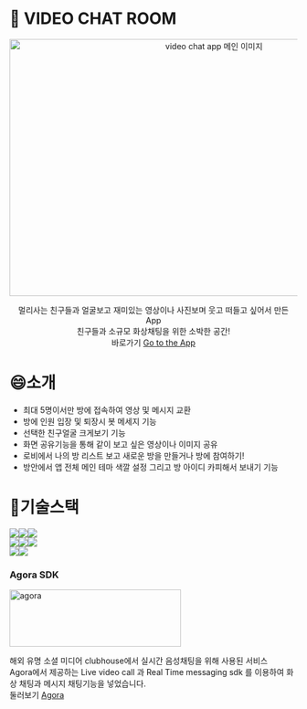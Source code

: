 📸 VIDEO CHAT ROOM
=================

<div align="center">
 <img src="https://user-images.githubusercontent.com/79836148/176141888-bd85687d-0a49-4074-9a00-769c76eeca5c.png" width="700px" height="450px" title="video chat app" alt="video chat app 메인 이미지"></img><br/>


멀리사는 친구들과 얼굴보고 재미있는 영상이나 사진보며 웃고 떠들고 싶어서 만든 App  
친구들과 소규모 화상채팅을 위한 소박한 공간!  
바로가기 [Go to the App](https://video-chat-app-neon.vercel.app/)

</div>

# 😄소개 

* 최대 5명이서만 방에 접속하여 영상 및 메시지 교환  
* 방에 인원 입장 및 퇴장시 봇 메세지 기능 
* 선택한 친구얼굴 크게보기 기능 
* 화면 공유기능을 통해 같이 보고 싶은 영상이나 이미지 공유
* 로비에서 나의 방 리스트 보고 새로운 방을 만들거나 방에 참여하기!
* 방안에서 앱 전체 메인 테마 색깔 설정 그리고 방 아이디 카피해서 보내기 기능


# 🤖기술스택


 <img src="https://img.shields.io/badge/JavaScript-F7DF1E?style=for-the-badge&logo=JavaScript&logoColor=white"><img src="https://img.shields.io/badge/styled_components-DB7093?style=for-the-badge&logo=styled-components&logoColor=white"><img src="https://img.shields.io/badge/MUI-007FFF?style=for-the-badge&logo=MUI&logoColor=white"><br/>
 <img src="https://img.shields.io/badge/React-61DAFB?style=for-the-badge&logo=React&logoColor=white"><img src="https://img.shields.io/badge/Redux-764ABC?style=for-the-badge&logo=Redux&logoColor=white"><img src="https://img.shields.io/badge/Redux_Saga-999999?style=for-the-badge&logo=Redux-Saga&logoColor=white"><br/> 
 <img src="https://img.shields.io/badge/Firebase-FFCA28?style=for-the-badge&logo=Firebase&logoColor=white"><img src="https://img.shields.io/badge/Vercel-000000?style=for-the-badge&logo=Vercel&logoColor=white">



### Agora SDK 
<img src="https://user-images.githubusercontent.com/79836148/176159030-a82929c0-1cdf-4d39-86fa-5141bc6eaf0a.png" width="300px" height="100px" title="agora 로고" alt="agora"></img>   

해외 유명 소셜 미디어 clubhouse에서 실시간 음성채팅을 위해 사용된 서비스    
Agora에서 제공하는 Live video call 과 Real Time messaging sdk 를 이용하여 화상 채팅과 메시지 채팅기능을 넣었습니다.   
둘러보기 [Agora](https://www.agora.io/en/)


